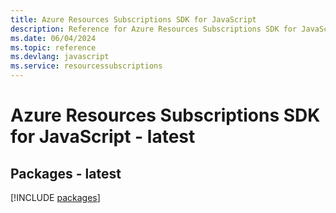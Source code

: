 ```yaml
---
title: Azure Resources Subscriptions SDK for JavaScript
description: Reference for Azure Resources Subscriptions SDK for JavaScript
ms.date: 06/04/2024
ms.topic: reference
ms.devlang: javascript
ms.service: resourcessubscriptions
---
```

# Azure Resources Subscriptions SDK for JavaScript - latest
## Packages - latest
[!INCLUDE [packages](resources-subscriptions-index.md)]